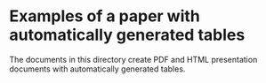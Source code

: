 # Examples of a paper with automatically generated tables

The documents in this directory create PDF and HTML presentation documents with automatically generated tables.
